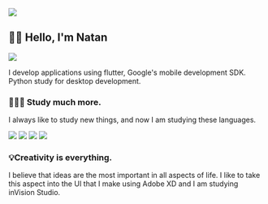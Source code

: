 ![](https://undatus.tech/wp-content/uploads/2020/07/github.png)
## 👋🏽 Hello, I'm Natan  
![](https://img.shields.io/badge/-natandiasm-blue?style=flat-square&logo=linkedin)

I develop applications using flutter, Google's mobile development SDK. Python study for desktop development.

### 👨🏽‍🏫 Study much more.
I always like to study new things, and now I am studying these languages.

![](https://img.shields.io/badge/-flutter-02569B?style=flat-square&logo=flutter)
![](https://img.shields.io/badge/-dart-0175C2?style=flat-square&logo=dart)
![](https://img.shields.io/badge/-node-000000?style=flat-square&logo=node.js)
![](https://img.shields.io/badge/-python-41CD52?style=flat-square&logo=python)

### 💡Creativity is everything.
I believe that ideas are the most important in all aspects of life. I like to take this aspect into the UI that I make using Adobe XD and I am studying inVision Studio.

